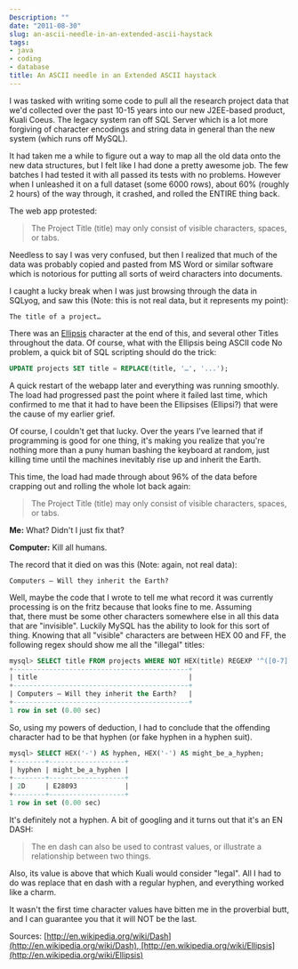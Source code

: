 ```yaml
---
Description: ""
date: "2011-08-30"
slug: an-ascii-needle-in-an-extended-ascii-haystack
tags:
- java
- coding
- database
title: An ASCII needle in an Extended ASCII haystack
---
```


I was tasked with writing some code to pull all the research project data that we'd collected over the past 10-15 years into our new J2EE-based product, Kuali Coeus. The legacy system ran off SQL Server which is a lot more forgiving of character encodings and string data in general than the new system (which runs off MySQL).

It had taken me a while to figure out a way to map all the old data onto the new data structures, but I felt like I had done a pretty awesome job. The few batches I had tested it with all passed its tests with no problems. However when I unleashed it on a full dataset (some 6000 rows), about 60% (roughly 2 hours) of the way through, it crashed, and rolled the ENTIRE thing back.
<!--more-->

The web app protested:

> The Project Title (title) may only consist of visible characters, spaces, or tabs.

Needless to say I was very confused, but then I realized that much of the data was probably copied and pasted from MS Word or similar software which is notorious for putting all sorts of weird characters into documents.

I caught a lucky break when I was just browsing through the data in SQLyog, and saw this (Note: this is not real data, but it represents my point):

```text
The title of a project…
```

There was an [Ellipsis](http://en.wikipedia.org/wiki/Ellipsis) character at the end of this, and several other Titles throughout the data. Of course, what with the Ellipsis being ASCII code No problem, a quick bit of SQL scripting should do the trick:

```sql
UPDATE projects SET title = REPLACE(title, '…', '...');
```

A quick restart of the webapp later and everything was running smoothly. The load had progressed past the point where it failed last time, which confirmed to me that it had to have been the Ellipsises (Ellipsi?) that were the cause of my earlier grief.

Of course, I couldn't get that lucky. Over the years I've learned that if programming is good for one thing, it's making you realize that you're nothing more than a puny human bashing the keyboard at random, just killing time until the machines inevitably rise up and inherit the Earth.

This time, the load had made through about 96% of the data before crapping out and rolling the whole lot back again:

> The Project Title (title) may only consist of visible characters, spaces, or tabs.

**Me:** What? Didn't I just fix that?

**Computer:** Kill all humans.

The record that it died on was this (Note: again, not real data):

```text
Computers – Will they inherit the Earth?
```

Well, maybe the code that I wrote to tell me what record it was currently processing is on the fritz because that looks fine to me. Assuming that, there must be some other characters somewhere else in all this data that are "invisible". Luckily MySQL has the ability to look for this sort of thing. Knowing that all "visible" characters are between HEX 00 and FF, the following regex should show me all the "illegal" titles:

```sql
mysql> SELECT title FROM projects WHERE NOT HEX(title) REGEXP '^([0-7][0-9A-F])*$';
+--------------------------------------------+
| title                                      |
+--------------------------------------------+
| Computers – Will they inherit the Earth?   |
+--------------------------------------------+
1 row in set (0.00 sec)
```

So, using my powers of deduction, I had to conclude that the offending character had to be that hyphen (or fake hyphen in a hyphen suit).

```sql
mysql> SELECT HEX('-') AS hyphen, HEX('-') AS might_be_a_hyphen;
+--------+-------------------+
| hyphen | might_be_a_hyphen |
+--------+-------------------+
| 2D     | E28093            |
+--------+-------------------+
1 row in set (0.00 sec)
```

It's definitely not a hyphen. A bit of googling and it turns out that it's an EN DASH:

> The en dash can also be used to contrast values, or illustrate a relationship between two things.

Also, its value is above that which Kuali would consider "legal". All I had to do was replace that en dash with a regular hyphen, and everything worked like a charm.

It wasn't the first time character values have bitten me in the proverbial butt, and I can guarantee you that it will NOT be the last.

Sources: [http://en.wikipedia.org/wiki/Dash](http://en.wikipedia.org/wiki/Dash), [http://en.wikipedia.org/wiki/Ellipsis](http://en.wikipedia.org/wiki/Ellipsis)
